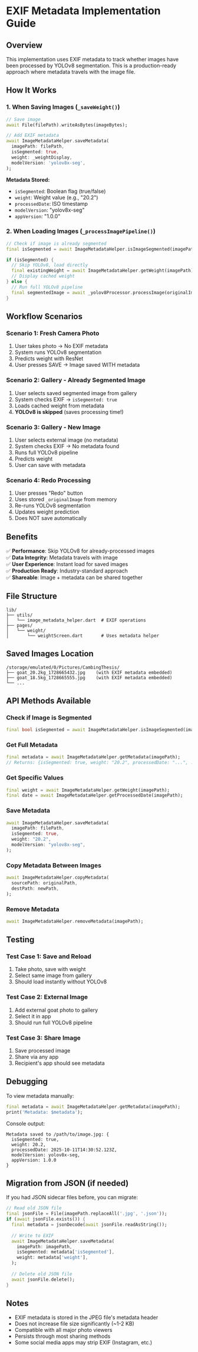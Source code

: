 # EXIF Metadata Implementation Guide

## Overview
This implementation uses EXIF metadata to track whether images have been processed by YOLOv8 segmentation. This is a production-ready approach where metadata travels with the image file.

## How It Works

### 1. **When Saving Images** (`_saveWeight()`)
```dart
// Save image
await File(filePath).writeAsBytes(imageBytes);

// Add EXIF metadata
await ImageMetadataHelper.saveMetadata(
  imagePath: filePath,
  isSegmented: true,
  weight: _weightDisplay,
  modelVersion: 'yolov8x-seg',
);
```

**Metadata Stored:**
- `isSegmented`: Boolean flag (true/false)
- `weight`: Weight value (e.g., "20.2")
- `processedDate`: ISO timestamp
- `modelVersion`: "yolov8x-seg"
- `appVersion`: "1.0.0"

### 2. **When Loading Images** (`_processImagePipeline()`)
```dart
// Check if image is already segmented
final isSegmented = await ImageMetadataHelper.isImageSegmented(imagePath);

if (isSegmented) {
  // Skip YOLOv8, load directly
  final existingWeight = await ImageMetadataHelper.getWeight(imagePath);
  // Display cached weight
} else {
  // Run full YOLOv8 pipeline
  final segmentedImage = await _yolov8Processor.processImage(originalImage);
}
```

## Workflow Scenarios

### Scenario 1: Fresh Camera Photo
1. User takes photo → No EXIF metadata
2. System runs YOLOv8 segmentation
3. Predicts weight with ResNet
4. User presses SAVE → Image saved WITH metadata

### Scenario 2: Gallery - Already Segmented Image
1. User selects saved segmented image from gallery
2. System checks EXIF → `isSegmented: true`
3. Loads cached weight from metadata
4. **YOLOv8 is skipped** (saves processing time!)

### Scenario 3: Gallery - New Image
1. User selects external image (no metadata)
2. System checks EXIF → No metadata found
3. Runs full YOLOv8 pipeline
4. Predicts weight
5. User can save with metadata

### Scenario 4: Redo Processing
1. User presses "Redo" button
2. Uses stored `_originalImage` from memory
3. Re-runs YOLOv8 segmentation
4. Updates weight prediction
5. Does NOT save automatically

## Benefits

✅ **Performance**: Skip YOLOv8 for already-processed images  
✅ **Data Integrity**: Metadata travels with image  
✅ **User Experience**: Instant load for saved images  
✅ **Production Ready**: Industry-standard approach  
✅ **Shareable**: Image + metadata can be shared together  

## File Structure
```
lib/
├── utils/
│   └── image_metadata_helper.dart  # EXIF operations
├── pages/
│   └── weight/
│       └── weightScreen.dart       # Uses metadata helper
```

## Saved Images Location
```
/storage/emulated/0/Pictures/CambingThesis/
├── goat_20.2kg_1728665432.jpg    (with EXIF metadata embedded)
├── goat_18.5kg_1728665555.jpg    (with EXIF metadata embedded)
└── ...
```

## API Methods Available

### Check if Image is Segmented
```dart
final bool isSegmented = await ImageMetadataHelper.isImageSegmented(imagePath);
```

### Get Full Metadata
```dart
final metadata = await ImageMetadataHelper.getMetadata(imagePath);
// Returns: {isSegmented: true, weight: "20.2", processedDate: "...", ...}
```

### Get Specific Values
```dart
final weight = await ImageMetadataHelper.getWeight(imagePath);
final date = await ImageMetadataHelper.getProcessedDate(imagePath);
```

### Save Metadata
```dart
await ImageMetadataHelper.saveMetadata(
  imagePath: filePath,
  isSegmented: true,
  weight: "20.2",
  modelVersion: "yolov8x-seg",
);
```

### Copy Metadata Between Images
```dart
await ImageMetadataHelper.copyMetadata(
  sourcePath: originalPath,
  destPath: newPath,
);
```

### Remove Metadata
```dart
await ImageMetadataHelper.removeMetadata(imagePath);
```

## Testing

### Test Case 1: Save and Reload
1. Take photo, save with weight
2. Select same image from gallery
3. Should load instantly without YOLOv8

### Test Case 2: External Image
1. Add external goat photo to gallery
2. Select it in app
3. Should run full YOLOv8 pipeline

### Test Case 3: Share Image
1. Save processed image
2. Share via any app
3. Recipient's app should see metadata

## Debugging

To view metadata manually:
```dart
final metadata = await ImageMetadataHelper.getMetadata(imagePath);
print('Metadata: $metadata');
```

Console output:
```
Metadata saved to /path/to/image.jpg: {
  isSegmented: true,
  weight: 20.2,
  processedDate: 2025-10-11T14:30:52.123Z,
  modelVersion: yolov8x-seg,
  appVersion: 1.0.0
}
```

## Migration from JSON (if needed)

If you had JSON sidecar files before, you can migrate:
```dart
// Read old JSON file
final jsonFile = File(imagePath.replaceAll('.jpg', '.json'));
if (await jsonFile.exists()) {
  final metadata = jsonDecode(await jsonFile.readAsString());
  
  // Write to EXIF
  await ImageMetadataHelper.saveMetadata(
    imagePath: imagePath,
    isSegmented: metadata['isSegmented'],
    weight: metadata['weight'],
  );
  
  // Delete old JSON file
  await jsonFile.delete();
}
```

## Notes

- EXIF metadata is stored in the JPEG file's metadata header
- Does not increase file size significantly (~1-2 KB)
- Compatible with all major photo viewers
- Persists through most sharing methods
- Some social media apps may strip EXIF (Instagram, etc.)
